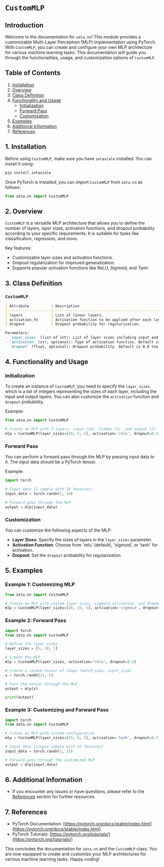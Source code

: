 # `CustomMLP`

## Introduction

Welcome to the documentation for `zeta.nn`! This module provides a customizable Multi-Layer Perceptron (MLP) implementation using PyTorch. With `CustomMLP`, you can create and configure your own MLP architecture for various machine learning tasks. This documentation will guide you through the functionalities, usage, and customization options of `CustomMLP`.

## Table of Contents

1. [Installation](#installation)
2. [Overview](#overview)
3. [Class Definition](#class-definition)
4. [Functionality and Usage](#functionality-and-usage)
    - [Initialization](#initialization)
    - [Forward Pass](#forward-pass)
    - [Customization](#customization)
5. [Examples](#examples)
6. [Additional Information](#additional-information)
7. [References](#references)

## 1. Installation <a name="installation"></a>

Before using `CustomMLP`, make sure you have `zetascale` installed. You can install it using:

```bash
pip install zetascale
```

Once PyTorch is installed, you can import `CustomMLP` from `zeta.nn` as follows:

```python
from zeta.nn import CustomMLP
```

## 2. Overview <a name="overview"></a>

`CustomMLP` is a versatile MLP architecture that allows you to define the number of layers, layer sizes, activation functions, and dropout probability according to your specific requirements. It is suitable for tasks like classification, regression, and more.

Key features:
- Customizable layer sizes and activation functions.
- Dropout regularization for improved generalization.
- Supports popular activation functions like ReLU, Sigmoid, and Tanh.

## 3. Class Definition <a name="class-definition"></a>

### `CustomMLP`

```markdown
| Attribute          | Description                                            |
|--------------------|--------------------------------------------------------|
| layers             | List of linear layers.                                 |
| activation_fn      | Activation function to be applied after each layer.   |
| dropout            | Dropout probability for regularization.               |

Parameters:
- `layer_sizes` (list of int): List of layer sizes including input and output layer.
- `activation` (str, optional): Type of activation function. Default is 'relu'.
- `dropout` (float, optional): Dropout probability. Default is 0.0 (no dropout).
```

## 4. Functionality and Usage <a name="functionality-and-usage"></a>

### Initialization <a name="initialization"></a>

To create an instance of `CustomMLP`, you need to specify the `layer_sizes`, which is a list of integers representing the sizes of each layer, including the input and output layers. You can also customize the `activation` function and `dropout` probability.

Example:

```python
from zeta.nn import CustomMLP

# Create an MLP with 3 layers: input (10), hidden (5), and output (2)
mlp = CustomMLP(layer_sizes=[10, 5, 2], activation='relu', dropout=0.5)
```

### Forward Pass <a name="forward-pass"></a>

You can perform a forward pass through the MLP by passing input data to it. The input data should be a PyTorch tensor.

Example:

```python
import torch

# Input data (1 sample with 10 features)
input_data = torch.randn(1, 10)

# Forward pass through the MLP
output = mlp(input_data)
```

### Customization <a name="customization"></a>

You can customize the following aspects of the MLP:
- **Layer Sizes**: Specify the sizes of layers in the `layer_sizes` parameter.
- **Activation Function**: Choose from 'relu' (default), 'sigmoid', or 'tanh' for activation.
- **Dropout**: Set the `dropout` probability for regularization.

## 5. Examples <a name="examples"></a>

### Example 1: Customizing MLP

```python
from zeta.nn import CustomMLP

# Create an MLP with custom layer sizes, sigmoid activation, and dropout
mlp = CustomMLP(layer_sizes=[20, 10, 5], activation='sigmoid', dropout=0.2)
```

### Example 2: Forward Pass

```python
import torch
from zeta.nn import CustomMLP

# Define the layer sizes
layer_sizes = [5, 10, 1]

# Create the MLP
mlp = CustomMLP(layer_sizes, activation="relu", dropout=0.5)

# Create a random tensor of shape (batch_size, input_size)
x = torch.randn(32, 5)

# Pass the tensor through the MLP
output = mlp(x)

print(output)
```

### Example 3: Customizing and Forward Pass

```python
import torch
from zeta.nn import CustomMLP

# Create an MLP with custom configuration
mlp = CustomMLP(layer_sizes=[15, 8, 3], activation='tanh', dropout=0.3)

# Input data (single sample with 15 features)
input_data = torch.randn(1, 15)

# Forward pass through the customized MLP
output = mlp(input_data)
```

## 6. Additional Information <a name="additional-information"></a>

- If you encounter any issues or have questions, please refer to the [References](#references) section for further resources.

## 7. References <a name="references"></a>

- PyTorch Documentation: [https://pytorch.org/docs/stable/index.html](https://pytorch.org/docs/stable/index.html)
- PyTorch Tutorials: [https://pytorch.org/tutorials/](https://pytorch.org/tutorials/)

This concludes the documentation for `zeta.nn` and the `CustomMLP` class. You are now equipped to create and customize your MLP architectures for various machine learning tasks. Happy coding!